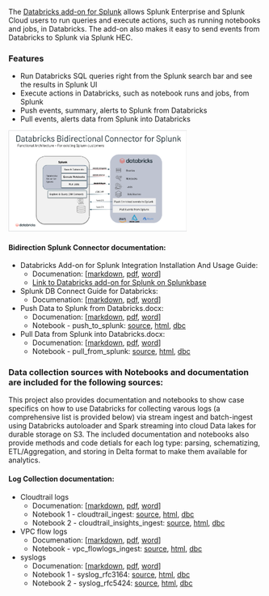 The [Databricks add-on for Splunk](https://splunkbase.splunk.com/app/5416/) allows Splunk Enterprise and Splunk Cloud users to run queries and execute actions, such as running notebooks and jobs, in Databricks. The add-on also makes it easy to send events from Databricks to Splunk via Splunk HEC.
### Features
- Run Databricks SQL queries right from the Splunk search bar and see the results in Splunk UI
- Execute actions in Databricks, such as notebook runs and jobs, from Splunk
- Push events, summary, alerts to Splunk from Databricks
- Pull events, alerts data from Splunk into Databricks
<img src="/docs/markdown/images/functional_architecture.png" height="70%" width="70%">

#### Bidirection Splunk Connector documentation:

* Databricks Add-on for Splunk Integration Installation And Usage Guide:
   * Documenation:  [[markdown](/docs/markdown/Splunk%20Integration%20Installation%20And%20Usage%20Guide.md), [pdf](/docs/pdf/Splunk%20Integration%20Installation%20And%20Usage%20Guide%20-%201.0.0.pdf), [word](/docs/word/Splunk%20Integration%20Installation%20And%20Usage%20Guide%20-%201.0.0.docx)]
   * [Link to Databricks add-on for Splunk on Splunkbase](https://splunkbase.splunk.com/app/5416)
* Splunk DB Connect Guide for Databricks:
  * Documenation:  [[markdown](/docs/markdown/Splunk%20DB%20Connect%20guide%20for%20Databricks.md), [pdf](/docs/pdf/Splunk%20DB%20Connect%20Guide%20for%20Databricks.pdf), [word](/docs/word/Splunk%20DB%20Connect%20Guide%20for%20Databricks.docx)]
* Push Data to Splunk from Databricks.docx: 
  * Documenation: [[markdown](/docs/markdown/Databricks%20-%20Push%20to%20Splunk.md), [pdf](/docs/pdf/Push%20Data%20to%20Splunk%20from%20Databricks.pdf), [word](/docs/word/Push%20Data%20to%20Splunk%20from%20Databricks.docx)]
  * Notebook - push_to_splunk: [source](/notebooks/source/push_to_splunk.py), [html](/notebooks/html/push_to_splunk.html), [dbc](/notebooks/dbc/push_to_splunk.dbc)
* Pull Data from Splunk into Databricks.docx:
  * Documenation:  [[markdown](/docs/markdown/Databricks%20-%20Pull%20from%20Splunk.md), [pdf](/docs/pdf/Push%20Data%20to%20Splunk%20from%20Databricks.pdf), [word](/docs/word/Push%20Data%20to%20Splunk%20from%20Databricks.docx)]
  * Notebook - pull_from_splunk: [source](/notebooks/source/pull_from_splunk.py), [html](/notebooks/html/pull_from_splunk.html), [dbc](/notebooks/dbc/pull_from_splunk.dbc)

### Data collection sources with Notebooks and documentation are included for the following sources: 

This project also provides documentation and notebooks to show case specifics on how to use Databricks for collecting varous logs (a comprehensive list is provided below) via stream ingest and batch-ingest using Databricks autoloader and Spark streaming into cloud Data lakes for durable storage on S3. The included documentation and notebooks also provide methods and code detials for each log type: parsing, schematizing, ETL/Aggregation, and storing in Delta format to make them available for analytics. 

#### Log Collection documentation:

* Cloudtrail logs
  * Documenation: [[markdown](/docs/markdown/Databricks%20%20-%20AWS%20CloudTrail.md), [pdf](/docs/pdf/Databricks%20%20-%20AWS%20CloudTrail.pdf), [word](/docs/word/Databricks%20%20-%20AWS%20CloudTrail.docx)]
  * Notebook 1 - cloudtrail_ingest: [source](/notebooks/source/cloudtrail_ingest.py), [html](/notebooks/html/cloudtrail_ingest.html), [dbc](/notebooks/dbc/cloudtrail_ingest.dbc)
  * Notebook 2 - cloudtrail_insights_ingest: [source](/notebooks/source/cloudtrail_insights_ingest.py), [html](/notebooks/html/cloudtrail_insights_ingest.html), [dbc](/notebooks/dbc/cloudtrail_insights_ingest.dbc)
* VPC flow logs
  * Documenation: [[markdown](/docs/markdown/Databricks%20-%20AWS%20VPC%20Logs.md), [pdf](/docs/pdf/Databricks%20-%20AWS%20VPC%20Logs.pdf), [word](/docs/word/Databricks%20-%20AWS%20VPC%20Logs.docx)]
  * Notebook - vpc_flowlogs_ingest: [source](/notebooks/source/vpc_flowlogs_ingest.py), [html](/notebooks/html/vpc_flowlogs_ingest.html), [dbc](/notebooks/dbc/vpc_flowlogs_ingest.dbc)
* syslogs
  * Documenation: [[markdown](/docs/markdown/Databricks%20-%20Syslog.md), [pdf](/docs/pdf/Databricks%20-%20Syslog.pdf), [word](/docs/word/Databricks%20-%20Syslog.docx)]
  * Notebook 1 - syslog_rfc3164: [source](/notebooks/source/syslog_rfc3164.py), [html](/notebooks/html/syslog_rfc3164.html), [dbc](/notebooks/dbc/syslog_rfc3164.dbc) 
  * Notebook 2 - syslog_rfc5424: [source](/notebooks/source/syslog_rfc5424.dbc), [html](/notebooks/html/syslog_rfc5424.html), [dbc](/notebooks/dbc/syslog_rfc5424.dbc) 

